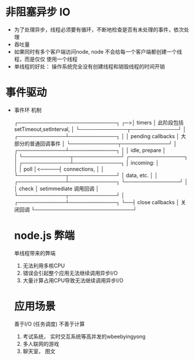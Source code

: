 # 非阻塞异步 IO
- 为了处理异步，线程必须要有循环，不断地检查是否有未处理的事件，依次处理
- 吞吐量
- 如果同时有多个客户端访问node, node 不会给每一个客户端都创建一个线程，而是仅仅 使用一个线程
- 单线程的好处： 操作系统完全没有创建线程和销毁线程的时间开销


# 事件驱动
- 事件环 机制 

   ┌───────────────────────────┐
┌─>│           timers          │    此阶段包括 setTimeout,setInterval, 
│  └─────────────┬─────────────┘
│  ┌─────────────┴─────────────┐
│  │     pending callbacks     │    大部分的普通回调事件
│  └─────────────┬─────────────┘
│  ┌─────────────┴─────────────┐
│  │       idle, prepare       │    
│  └─────────────┬─────────────┘      ┌───────────────┐
│  ┌─────────────┴─────────────┐      │   incoming:   │  
│  │           poll            │<─────┤  connections, │
│  └─────────────┬─────────────┘      │   data, etc.  │
│  ┌─────────────┴─────────────┐      └───────────────┘
│  │           check           │       setimmediate 调用回调
│  └─────────────┬─────────────┘
│  ┌─────────────┴─────────────┐
└──┤      close callbacks      │      关闭回调
   └───────────────────────────┘


   # node.js 弊端
   单线程带来的弊端
   1. 无法利用多核CPU
   2. 错误会引起整个应用无法继续调用异步I/O
   3. 大量计算占用CPU导致无法继续调用异步I/O
   

   # 应用场景
     善于I/O  (任务调度)
     不善于计算  

    
    1. 考试系统， 实时交互系统等高并发的wbeebyingyong
    2. 多人联网的游戏
    3. 聊天室， 图文
